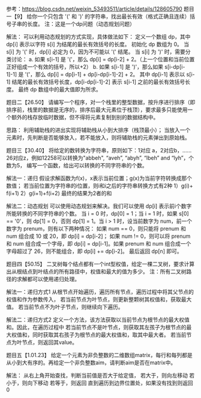 参考：https://blog.csdn.net/weixin_53493511/article/details/128605790
题目一【9】
给你一个只包含 '(' 和 ')' 的字符串，找出最长有效（格式正确且连续）括号子串的长度。
注：这是一个dp问题（动态规划问题）

解法：
可以利用动态规划的方式实现，具体做法如下：
定义一个数组 dp，其中 dp[i] 表示以字符 s[i] 为结尾的最长有效括号的长度。
初始化 dp 数组为 0。
当 s[i] 为 '(' 时，dp[i] 必定为 0，因为不可能以 '(' 结尾。
当 s[i] 为 ')' 时，需要分类讨论：
    a. 如果 s[i-1] 是 '('，那么 dp[i] = dp[i-2] + 2。（上一个位置和当前位置正好组成一个有效的括号，所以+2）
    b. 如果 s[i-1] 是 ')'，那么如果 s[i-dp[i-1]-1] 是 '('，那么 dp[i] = dp[i-1] + dp[i-dp[i-1]-2] + 2。
其中 dp[i-1] 表示以 s[i-1] 结尾的最长有效括号长度，dp[i-dp[i-1]-2] 表示 s[i-1] 之前的最长有效括号长度。
最终 dp 数组中的最大值即为所求。

题目二【26.50】
请编写一个程序，对一个栈里的整型数据，按升序进行排序（即排序前，栈里的数据是无序的，排序后最大元素位于栈顶），要求最多只能使用一个额外的栈存放临时数据，但不得将元素复制到别的数据结构中。

思路：
利用辅助栈的进出实现将辅助栈从小到大排序（栈顶最小）；
当放入一个元素时，先判断是否能够放入，若不能放入，则将辅助栈的元素弹出到原始栈。

题目三【30.40】
将给定的数转换为字符串，原则如下：1对应 a，2对应b，……26对应z，例如12258可以转换为"abbeh", “aveh”, “abyh”, “lbeh” and “lyh”，个数为5，
编写一个函数，给出可以转换的不同字符串的个数。

解法一：递归
假设求解函数为f(x)，x表示当前位置；g(x)为当前字符转换成那个数值；
若当前位置为字符串的i位置，则i和i之后的字符串转换方式有2种
1）g(i)+ f(i+1)
2）g(i+1)+f(i+2)
最终的结果为2者的和

解法二：动态规划
可以使用动态规划来解决。我们可以使用 dp[i] 表示前i个数字所能转换的不同字符串的个数。
当 i = 0 时，dp[0] = 1；当 i = 1 时，如果 s[0] == '0'，则 dp[1] = 0，否则 dp[1] = 1。当 i > 1 时，设当前数字为 num，前一个数字为 prenum，则有以下两种情况：
如果 num == 0，则只能将 prenum 和 num 组合成 10 或 20，即 dp[i] = dp[i-2]；
如果 num != 0，则可以将 prenum 和 num 组合成一个字母，即 dp[i] = dp[i-1]。如果 prenum 和 num 组合成一个字母超过了 26，则不能组合，即 dp[i] += dp[i-2]。
最后返回 dp[n] 即可。

题目四【50.15】
二叉树每个结点都有一个int型权值，给定一棵二叉树，要求计算出从根结点到叶结点的所有路径中，权值和最大的值为多少。
注：所有二叉树路径的求解都可以使用递归处理。

解法一：递归方式1
从根节点开始遍历，遍历所有节点，遍历过程中将其父节点的权值和作为参数传入，
若当前节点为叶节点，则更新整颗树其权值和，获取最大值。
若当前节点不为叶子节点，则继续向下遍历。

解法二：递归方式2
定义一个方法，该方法获取以当前节点为根节点的最大权值和。因此，在遍历过程中
若当前节点不是叶节点，则获取其左孩子为根节点的最大权值和，同时获取其右孩子为根节点的最大权值和，取其中最大者。
若当前节点为叶节点，则返回其value。

题目五【1.01.23】
给定一个元素为非负整数的二维数组matrix，每行和每列都是从小到大有序的。再给定一个非负整数aim，请判断aim是否在matrix中。

解法：
从右上角开始查找，判断当前值是否大于给定值，
若大于，则向左移动
若小于，则向下移动
若等于，则返回
直到遍历到边界位置处，如果没有找到则返回0